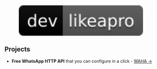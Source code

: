 <p align="center">
    <img src="./images/logo.svg" alt="Image" height="100px"/>
</p>

## Projects
- **Free WhatsApp HTTP API** that you can configure in a click - [WAHA ->](https://waha.devlike.pro)
